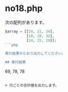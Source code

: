 # no18.php

次の配列があります。

```php
$array = [[24, 21, 24], 
          [18, 28, 32],
          [24, 25, 29]];
```php

実行結果のとおり出力してください。

## 実行結果

```
69, 78, 78
```

> 行ごとの合計値を出力します。
